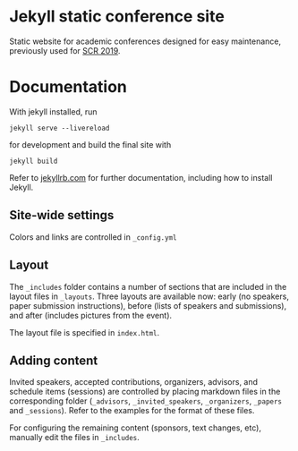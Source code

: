 Jekyll static conference site
=========================

Static website for academic conferences designed for easy maintenance, previously used for [SCR 2019](scr2019.caltech.edu).

# Documentation

With jekyll installed,  run
```
jekyll serve --livereload
```
for development and  build the final site with
```
jekyll build
``` 

Refer to [jekyllrb.com](https://jekyllrb.com/) for further documentation, including how to install Jekyll.

## Site-wide settings

Colors and links are controlled in ```_config.yml```

## Layout

The ```_includes``` folder contains a number of sections that are included in the layout files in ```_layouts```. Three layouts are available now: early (no speakers, paper submission instructions), before (lists of speakers and submissions), and after (includes pictures from the event). 

The layout file is specified in ```index.html```.

## Adding content

Invited speakers, accepted contributions, organizers, advisors, and schedule items (sessions) are controlled by placing markdown files in the corresponding folder (```_advisors```, ```_invited_speakers```, ```_organizers```, ```_papers``` and ```_sessions```). Refer to the examples for the format of these files.

For configuring the remaining content (sponsors, text changes, etc), manually edit the files in ```_includes```.


